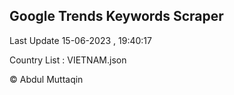 

## Google Trends Keywords Scraper 
 
Last Update 15-06-2023 , 19:40:17

Country List :
VIETNAM.json



© Abdul Muttaqin 

